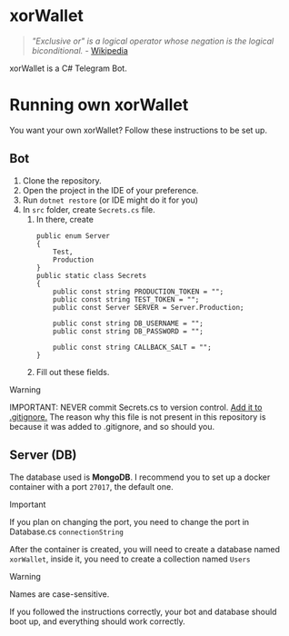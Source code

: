 # xorWallet

> *"Exclusive or" is a logical operator whose negation is the logical
biconditional.* \- [Wikipedia](https://en.wikipedia.org/wiki/Exclusive_or)

xorWallet is a C# Telegram Bot.

# Running own xorWallet

You want your own xorWallet? Follow these instructions to be set up.

## Bot

1. Clone the repository.
2. Open the project in the IDE of your preference.
3. Run `dotnet restore` (or IDE might do it for you)
4. In `src` folder, create `Secrets.cs` file.
    1. In there, create
       ```
       public enum Server
       {
           Test,
           Production
       }
       public static class Secrets
       {
           public const string PRODUCTION_TOKEN = "";
           public const string TEST_TOKEN = ""; 
           public const Server SERVER = Server.Production;

           public const string DB_USERNAME = "";
           public const string DB_PASSWORD = "";

           public const string CALLBACK_SALT = "";
       }
       ```
    2. Fill out these fields.

> [!WARNING]
> IMPORTANT: NEVER commit Secrets.cs to version control. <ins>Add it to .gitignore.</ins>
> The reason why this file is not present in this repository is because it was added to .gitignore, and so should you.

## Server (DB)

The database used is **MongoDB**. I recommend you to set up a docker container with a port `27017`, the default one.
> [!IMPORTANT]
> If you plan on changing the port, you need to change the port in Database.cs `connectionString`

After the container is created, you will need to create a database named `xorWallet`, inside it, you need to create a
collection named `Users`
> [!WARNING]
> Names are case-sensitive.

If you followed the instructions correctly, your bot and database should boot up, and everything should work correctly.
